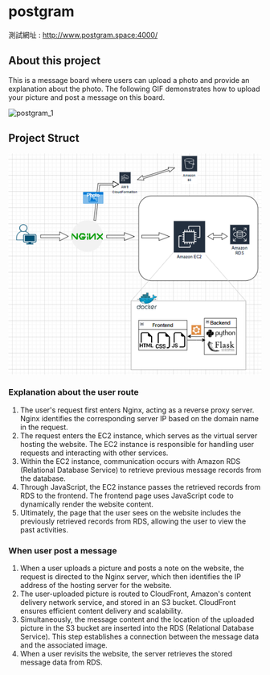 # postgram
測試網址 : http://www.postgram.space:4000/
## About this project
This is a message board where users can upload a photo and provide an explanation about the photo.
The following GIF demonstrates how to upload your picture and post a message on this board.

![postgram_1](https://github.com/eunicezhou/postgram/assets/131647842/0a395da6-0667-4b12-b50d-8e122abd61e8)

## Project Struct
![Alt text](image-1.png)
### Explanation about the user route
1. The user's request first enters Nginx, acting as a reverse proxy server. Nginx identifies the corresponding server IP based on the domain name in the request.
2. The request enters the EC2 instance, which serves as the virtual server hosting the website. The EC2 instance is responsible for handling user requests and interacting with other services.
3. Within the EC2 instance, communication occurs with Amazon RDS (Relational Database Service) to retrieve previous message records from the database. 
4. Through JavaScript, the EC2 instance passes the retrieved records from RDS to the frontend. The frontend page uses JavaScript code to dynamically render the website content.
5. Ultimately, the page that the user sees on the website includes the previously retrieved records from RDS, allowing the user to view the past activities.
   
### When user post a message
1. When a user uploads a picture and posts a note on the website, the request is directed to the Nginx server, which then identifies the IP address of the hosting server for the website.
2. The user-uploaded picture is routed to CloudFront, Amazon's content delivery network service, and stored in an S3 bucket. CloudFront ensures efficient content delivery and scalability. 
3. Simultaneously, the message content and the location of the uploaded picture in the S3 bucket are inserted into the RDS (Relational Database Service). This step establishes a connection between the message data and the associated image.
4. When a user revisits the website, the server retrieves the stored message data from RDS. 
